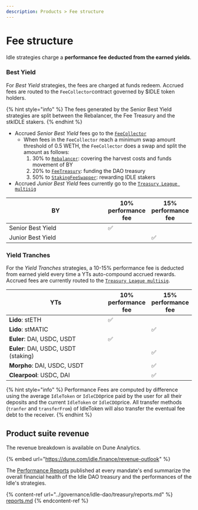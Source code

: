 ```yaml
---
description: Products > Fee structure
---
```


# Fee structure

Idle strategies charge a **performance fee deducted from the earned yields**.&#x20;

### Best Yield

For _Best Yield_ strategies, the fees are charged at funds redeem. Accrued fees are routed to the `FeeCollector`contract governed by $IDLE token holders.

{% hint style="info" %}
The fees generated by the Senior Best Yield strategies are split between the Rebalancer, the Fee Treasury and the stkIDLE stakers.&#x20;
{% endhint %}

* Accrued _Senior_ _Best Yield_ fees go to the [`FeeCollector`](https://etherscan.io/address/0xBecC659Bfc6EDcA552fa1A67451cC6b38a0108E4)
  * When fees in the `FeeCollector` reach a minimum swap amount threshold of 0.5 WETH, the `FeeCollector` does a swap and split the amount as follows:&#x20;
    1. 30% to [`Rebalancer`](https://etherscan.io/address/0xb3c8e5534f0063545cbbb7ce86854bf42db8872b): covering the harvest costs and funds movement of BY
    2. 20% to [`FeeTreasury`](https://etherscan.io/address/0x69a62C24F16d4914a48919613e8eE330641Bcb94): funding the DAO treasury
    3. 50% to [`StakingFeeSwapper`](https://etherscan.io/address/0x1594375eee2481ca5c1d2f6ce15034816794e8a3): rewarding IDLE stakers
* Accrued _Junior Best Yield_ fees currently go to the [`Treasury League multisig`](https://etherscan.io/address/0xFb3bD022D5DAcF95eE28a6B07825D4Ff9C5b3814)

<table><thead><tr><th width="258.3333333333333">BY</th><th>10% performance fee</th><th>15% performance fee</th></tr></thead><tbody><tr><td>Senior Best Yield</td><td><span data-gb-custom-inline data-tag="emoji" data-code="2705">✅</span></td><td></td></tr><tr><td>Junior Best Yield</td><td></td><td><span data-gb-custom-inline data-tag="emoji" data-code="2705">✅</span></td></tr></tbody></table>

### Yield Tranches

For the _Yield Tranches_ strategies, a 10-15% performance fee is deducted from earned yield every time a YTs auto-compound accrued rewards. Accrued fees are currently routed to the [`Treasury League multisig`](https://etherscan.io/address/0xFb3bD022D5DAcF95eE28a6B07825D4Ff9C5b3814).

<table><thead><tr><th width="257.3333333333333">YTs</th><th>10% performance fee</th><th>15% performance fee</th></tr></thead><tbody><tr><td><strong>Lido</strong>: stETH</td><td><span data-gb-custom-inline data-tag="emoji" data-code="2705">✅</span></td><td></td></tr><tr><td><strong>Lido</strong>: stMATIC</td><td></td><td><span data-gb-custom-inline data-tag="emoji" data-code="2705">✅</span></td></tr><tr><td><strong>Euler</strong>: DAI, USDC, USDT</td><td><span data-gb-custom-inline data-tag="emoji" data-code="2705">✅</span></td><td></td></tr><tr><td><strong>Euler</strong>: DAI, USDC, USDT (staking)</td><td></td><td><span data-gb-custom-inline data-tag="emoji" data-code="2705">✅</span></td></tr><tr><td><strong>Morpho</strong>: DAI, USDC, USDT</td><td></td><td><span data-gb-custom-inline data-tag="emoji" data-code="2705">✅</span></td></tr><tr><td><strong>Clearpool</strong>: USDC, DAI</td><td></td><td><span data-gb-custom-inline data-tag="emoji" data-code="2705">✅</span></td></tr></tbody></table>

{% hint style="info" %}
Performance Fees are computed by difference using the average `IdleToken` or `IdleCDO`price paid by the user for all their deposits and the current `IdleToken` or `IdleCDO`price. All transfer methods (`tranfer` and `transferFrom`) of IdleToken will also transfer the eventual fee debt to the receiver.
{% endhint %}

## Product suite revenue

The revenue breakdown is available on Dune Analytics.&#x20;

{% embed url="https://dune.com/idle.finance/revenue-outlook" %}

The [Performance Reports](../governance/idle-dao/treasury/reports.md) published at every mandate's end summarize the overall financial health of the Idle DAO treasury and the performances of the Idle's strategies.

{% content-ref url="../governance/idle-dao/treasury/reports.md" %}
[reports.md](../governance/idle-dao/treasury/reports.md)
{% endcontent-ref %}
